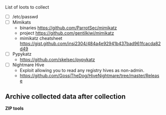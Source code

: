 List of loots to collect
- [ ] /etc/passwd
- [ ] Mimikats
  - binaries https://github.com/ParrotSec/mimikatz
  - project https://github.com/gentilkiwi/mimikatz
  - mimikatz cheatsheet https://gist.github.com/insi2304/484a4e92941b437bad961fcacda82d49
- [ ] Pypykatz
  - https://github.com/skelsec/pypykatz
- [ ] Nightmare Hive
  - Exploit allowing you to read any registry hives as non-admin.
  - https://github.com/GossiTheDog/HiveNightmare/tree/master/Release

## Archive collected data after collection

**ZIP tools**
